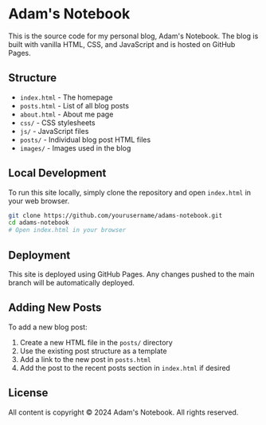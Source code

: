 # Adam's Notebook

This is the source code for my personal blog, Adam's Notebook. The blog is built with vanilla HTML, CSS, and JavaScript and is hosted on GitHub Pages.

## Structure

- `index.html` - The homepage
- `posts.html` - List of all blog posts
- `about.html` - About me page
- `css/` - CSS stylesheets
- `js/` - JavaScript files
- `posts/` - Individual blog post HTML files
- `images/` - Images used in the blog

## Local Development

To run this site locally, simply clone the repository and open `index.html` in your web browser.

```bash
git clone https://github.com/yourusername/adams-notebook.git
cd adams-notebook
# Open index.html in your browser
```

## Deployment

This site is deployed using GitHub Pages. Any changes pushed to the main branch will be automatically deployed.

## Adding New Posts

To add a new blog post:

1. Create a new HTML file in the `posts/` directory
2. Use the existing post structure as a template
3. Add a link to the new post in `posts.html`
4. Add the post to the recent posts section in `index.html` if desired

## License

All content is copyright © 2024 Adam's Notebook. All rights reserved. 